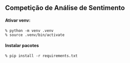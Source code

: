 ## Competição de Análise de Sentimento


#### Ativar venv:
```console
% python -m venv .venv
% source .venv/bin/activate
```

#### Instalar pacotes
```console
% pip install -r requirements.txt
```


